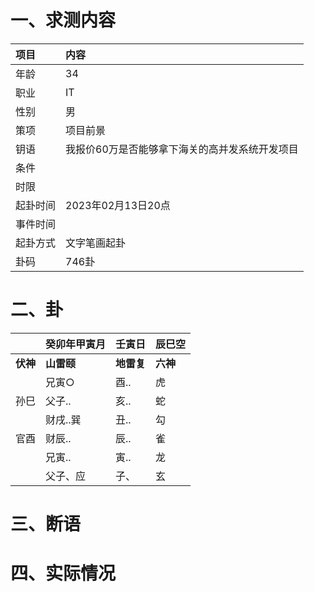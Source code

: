 # 一、求测内容
|项目|内容|
|:-|:-|
|年龄|34|
|职业|IT|
|性别|男|
|策项|项目前景|
|钥语|我报价60万是否能够拿下海关的高并发系统开发项目|
|条件||
|时限||
|起卦时间|2023年02月13日20点|
|事件时间||
|起卦方式|文字笔画起卦|
|卦码|746卦|

# 二、卦
||癸卯年甲寅月|壬寅日|辰巳空|
|:-|:-|:-|:-|
|**伏神**|**山雷颐**|**地雷复**|**六神**|
||兄寅○|酉..|虎|
|孙巳|父子..|亥..|蛇|
||财戌..巽|丑..|勾|
|官酉|财辰..|辰..|雀|
||兄寅..|寅..|龙|
||父子、应|子、|玄|


# 三、断语

# 四、实际情况
